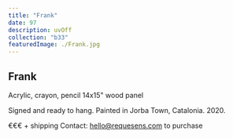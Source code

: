 ```yaml
---
title: "Frank"
date: 97
description: uvOff
collection: "b33"
featuredImage: ./Frank.jpg
---
```


## Frank

Acrylic, crayon, pencil
14x15" wood panel

Signed and ready to hang.
Painted in Jorba Town, Catalonia. 2020.

€€€ + shipping
Contact: hello@requesens.com to purchase